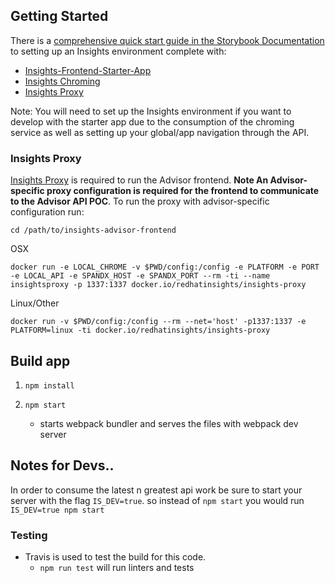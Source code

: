 
## Getting Started
There is a [comprehensive quick start guide in the Storybook Documentation](https://github.com/RedHatInsights/insights-frontend-storybook/blob/master/src/docs/welcome/quickStart/DOC.md) to setting up an Insights environment complete with:
- [Insights-Frontend-Starter-App](https://github.com/RedHatInsights/insights-frontend-starter-app)
- [Insights Chroming](https://github.com/RedHatInsights/insights-chrome)
- [Insights Proxy](https://github.com/RedHatInsights/insights-proxy)

Note: You will need to set up the Insights environment if you want to develop with the starter app due to the consumption of the chroming service as well as setting up your global/app navigation through the API.

### Insights Proxy
[Insights Proxy](https://github.com/RedHatInsights/insights-proxy) is required to run the Advisor frontend. **Note An Advisor-specific proxy configuration is required for the frontend to communicate to the Advisor API POC**. To run the proxy with advisor-specific configuration run:
```
cd /path/to/insights-advisor-frontend
```
OSX
```
docker run -e LOCAL_CHROME -v $PWD/config:/config -e PLATFORM -e PORT -e LOCAL_API -e SPANDX_HOST -e SPANDX_PORT --rm -ti --name insightsproxy -p 1337:1337 docker.io/redhatinsights/insights-proxy
```
Linux/Other
```
docker run -v $PWD/config:/config --rm --net='host' -p1337:1337 -e PLATFORM=linux -ti docker.io/redhatinsights/insights-proxy
```
## Build app
1. ```npm install```

2. ```npm start```
    - starts webpack bundler and serves the files with webpack dev server
    
## Notes for Devs..   
In order to consume the latest n greatest api work be sure to start your server with the flag `IS_DEV=true`.
so instead of `npm start` you would run `IS_DEV=true npm start`

### Testing
- Travis is used to test the build for this code.
    - `npm run test` will run linters and tests

